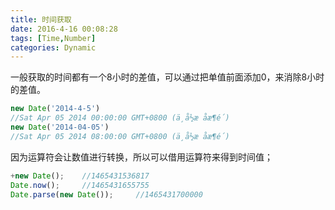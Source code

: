 ```yaml
---
title: 时间获取
date: 2016-4-16 00:08:28
tags: [Time,Number]
categories: Dynamic
---
```


一般获取的时间都有一个8小时的差值，可以通过把单值前面添加0，来消除8小时的差值。

```javascript
new Date('2014-4-5')
//Sat Apr 05 2014 00:00:00 GMT+0800 (ä¸­å½æ åæ¶é´)
new Date('2014-04-05')
//Sat Apr 05 2014 08:00:00 GMT+0800 (ä¸­å½æ åæ¶é´)
```

因为运算符会让数值进行转换，所以可以借用运算符来得到时间值；

```javascript
+new Date();    //1465431536817
Date.now();     //1465431655755
Date.parse(new Date());     //1465431700000
